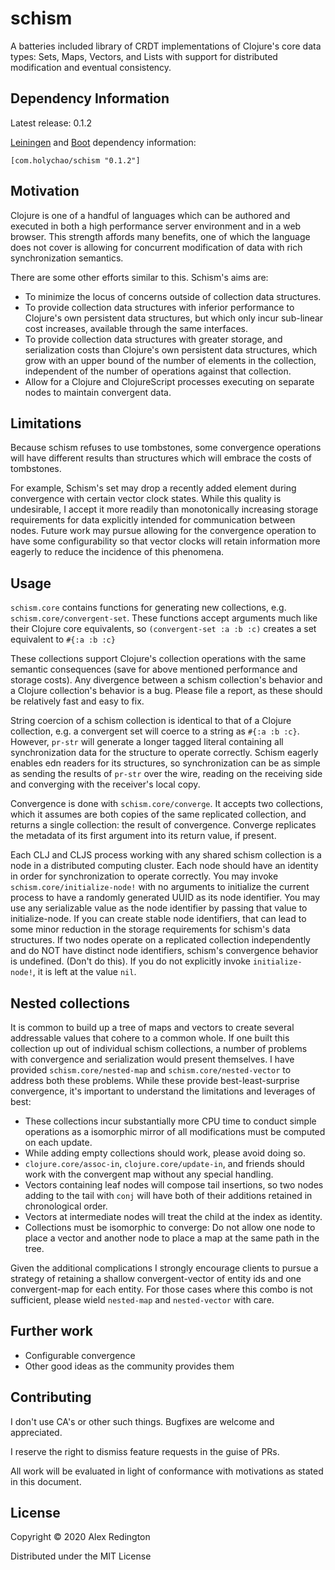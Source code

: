 # schism

A batteries included library of CRDT implementations of Clojure's core
data types: Sets, Maps, Vectors, and Lists with support for distributed
modification and eventual consistency.

## Dependency Information

Latest release: 0.1.2

[Leiningen](http://github.com/technomancy/leiningen/) and [Boot](http://boot-clj.com)
dependency information:

```
[com.holychao/schism "0.1.2"]
```

## Motivation

Clojure is one of a handful of languages which can be authored and
executed in both a high performance server environment and in a web
browser. This strength affords many benefits, one of which the
language does not cover is allowing for concurrent modification of data
with rich synchronization semantics.

There are some other efforts similar to this. Schism's aims are:

- To minimize the locus of concerns outside of collection data
  structures.
- To provide collection data structures with inferior performance to
  Clojure's own persistent data structures, but which only incur
  sub-linear cost increases, available through the same interfaces.
- To provide collection data structures with greater storage, and
  serialization costs than Clojure's own persistent data structures,
  which grow with an upper bound of the number of elements in the
  collection, independent of the number of operations against that
  collection.
- Allow for a Clojure and ClojureScript processes executing on
  separate nodes to maintain convergent data.


## Limitations

Because schism refuses to use tombstones, some convergence operations
will have different results than structures which will embrace the
costs of tombstones.

For example, Schism's set may drop a recently added element during
convergence with certain vector clock states. While this quality is
undesirable, I accept it more readily than monotonically increasing
storage requirements for data explicitly intended for communication
between nodes. Future work may pursue allowing for the convergence
operation to have some configurability so that vector clocks will
retain information more eagerly to reduce the incidence of this phenomena.

## Usage

`schism.core` contains functions for generating new collections,
e.g. `schism.core/convergent-set`. These functions accept arguments
much like their Clojure core equivalents, so `(convergent-set :a :b
:c)` creates a set equivalent to `#{:a :b :c}`

These collections support Clojure's collection operations with the
same semantic consequences (save for above mentioned performance and
storage costs). Any divergence between a schism collection's behavior
and a Clojure collection's behavior is a bug. Please file a report, as
these should be relatively fast and easy to fix.

String coercion of a schism collection is identical to that of a
Clojure collection, e.g. a convergent set will coerce to a string as
`#{:a :b :c}`. However, `pr-str` will generate a longer
tagged literal containing all synchronization data for the structure
to operate correctly. Schism eagerly enables edn readers for its
structures, so synchronization can be as simple as sending the results
of `pr-str` over the wire, reading on the receiving side and
converging with the receiver's local copy.

Convergence is done with `schism.core/converge`. It accepts two
collections, which it assumes are both copies of the same replicated
collection, and returns a single collection: the result of
convergence. Converge replicates the metadata of its first argument
into its return value, if present.

Each CLJ and CLJS process working with any shared schism collection is
a node in a distributed computing cluster. Each node should have an
identity in order for synchronization to operate correctly. You may
invoke `schism.core/initialize-node!` with no arguments to initialize
the current process to have a randomly generated UUID as its node
identifier. You may use any serializable value as the node identifier
by passing that value to initialize-node. If you can create stable
node identifiers, that can lead to some minor reduction in the storage
requirements for schism's data structures. If two nodes operate on a
replicated collection independently and do NOT have distinct node
identifiers, schism's convergence behavior is undefined. (Don't do
this). If you do not explicitly invoke `initialize-node!`, it is left
at the value `nil`.

## Nested collections

It is common to build up a tree of maps and vectors to create several
addressable values that cohere to a common whole. If one built this
collection up out of individual schism collections, a number of
problems with convergence and serialization would present
themselves. I have provided `schism.core/nested-map` and
`schism.core/nested-vector` to address both these problems. While
these provide best-least-surprise convergence, it's important to
understand the limitations and leverages of best:

- These collections incur substantially more CPU time to conduct
  simple operations as a isomorphic mirror of all modifications must
  be computed on each update.
- While adding empty collections should work, please avoid doing so.
- `clojure.core/assoc-in`, `clojure.core/update-in`, and friends
  should work with the convergent map without any special handling.
- Vectors containing leaf nodes will compose tail insertions, so two
  nodes adding to the tail with `conj` will have both of their
  additions retained in chronological order.
- Vectors at intermediate nodes will treat the child at the index as
  identity.
- Collections must be isomorphic to converge: Do not allow one node to
  place a vector and another node to place a map at the same path in
  the tree.

Given the additional complications I strongly encourage clients to
pursue a strategy of retaining a shallow convergent-vector of entity
ids and one convergent-map for each entity. For those cases where this
combo is not sufficient, please wield `nested-map` and `nested-vector`
with care.

## Further work

- Configurable convergence
- Other good ideas as the community provides them

## Contributing

I don't use CA's or other such things. Bugfixes are welcome and
appreciated.

I reserve the right to dismiss feature requests in the guise of PRs.

All work will be evaluated in light of conformance with motivations as
stated in this document.

## License

Copyright © 2020 Alex Redington

Distributed under the MIT License
